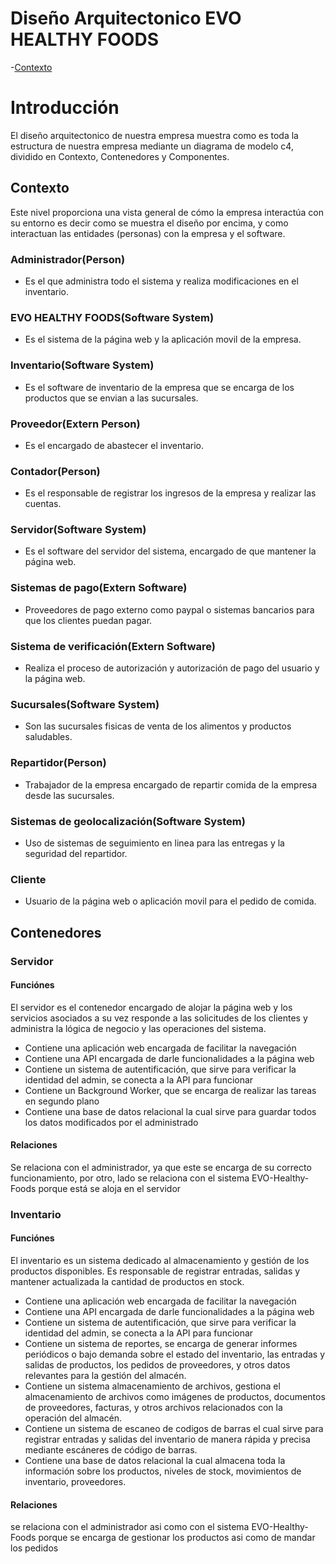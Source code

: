 # Diseño Arquitectonico EVO HEALTHY FOODS

-[Contexto](#contexto)

# Introducción
El diseño arquitectonico de nuestra empresa muestra como es toda la estructura de nuestra empresa mediante un diagrama de modelo c4, dividido en Contexto, Contenedores y Componentes.

## Contexto
Este nivel proporciona una vista general de cómo la empresa interactúa con su entorno es decir como se muestra el diseño por encima, y como interactuan las entidades (personas) con la empresa y el software.
### Administrador(Person)
* Es el que administra todo el sistema y realiza modificaciones en el inventario.
### EVO HEALTHY FOODS(Software System)
* Es el sistema de la página web y la aplicación movil de la empresa.
### Inventario(Software System)
* Es el software de inventario de la empresa que se encarga de los productos que se envian a las sucursales.
### Proveedor(Extern Person)
* Es el encargado de abastecer el inventario.
### Contador(Person)
* Es el responsable de registrar los ingresos de la empresa y realizar las cuentas.
### Servidor(Software System)
* Es el software del servidor del sistema, encargado de que mantener la página web.
### Sistemas de pago(Extern Software)
* Proveedores de pago externo como paypal o sistemas bancarios para que los clientes puedan pagar.
### Sistema de verificación(Extern Software)
* Realiza el proceso de autorización y autorización de pago del usuario y la página web.
### Sucursales(Software System)
* Son las sucursales fisicas de venta de los alimentos y productos saludables.
### Repartidor(Person)
* Trabajador de la empresa encargado de repartir comida de la empresa desde las sucursales.
### Sistemas de geolocalización(Software System)
* Uso de sistemas de seguimiento en linea para las entregas y la seguridad del repartidor.
### Cliente
* Usuario de la página web o aplicación movil para el pedido de comida.

## Contenedores

### Servidor
#### Funciónes
El servidor es el contenedor encargado de alojar la página web y los servicios asociados a su vez responde a las solicitudes de los clientes y administra la lógica de negocio y las operaciones del sistema.
* Contiene una aplicación web encargada de facilitar la navegación
* Contiene una API encargada de darle funcionalidades a la página web
* Contiene un sistema de autentificación, que sirve para verificar la identidad del admin, se conecta a la API para funcionar
* Contiene un Background Worker, que se encarga de realizar las tareas en segundo plano
* Contiene una base de datos relacional la cual sirve para guardar todos los datos modificados por el administrado

#### Relaciones
Se relaciona con el administrador, ya que este se encarga de su correcto funcionamiento, por otro, lado se relaciona con el sistema EVO-Healthy-Foods porque está se aloja en el servidor

### Inventario
#### Funciónes
El inventario es un sistema dedicado al almacenamiento y gestión de los productos disponibles. Es responsable de registrar entradas, salidas y mantener actualizada la cantidad de productos en stock.
* Contiene una aplicación web encargada de facilitar la navegación
* Contiene una API encargada de darle funcionalidades a la página web
* Contiene un sistema de autentificación, que sirve para verificar la identidad del admin, se conecta a la API para funcionar
* Contiene un sistema de reportes, se encarga de generar informes periódicos o bajo demanda sobre el estado del inventario, las entradas y salidas de productos, los pedidos de proveedores, y otros datos relevantes para la gestión del almacén.
* Contiene un sistema almacenamiento de archivos, gestiona el almacenamiento de archivos como imágenes de productos, documentos de proveedores, facturas, y otros archivos relacionados con la operación del almacén.
* Contiene un sistema de escaneo de codigos de barras el cual sirve para registrar entradas y salidas del inventario de manera rápida y precisa mediante escáneres de código de barras.
* Contiene una base de datos relacional la cual almacena toda la información sobre los productos, niveles de stock, movimientos de inventario, proveedores.
#### Relaciones
se relaciona con el administrador asi como con el sistema EVO-Healthy-Foods porque se encarga de gestionar los productos asi como de mandar los pedidos
